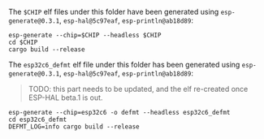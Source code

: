 The `$CHIP` elf files under this folder have been generated using `esp-generate@0.3.1`, `esp-hal@5c97eaf`, `esp-println@ab18d89`:

```
esp-generate --chip=$CHIP --headless $CHIP
cd $CHIP
cargo build --release
```

The `esp32c6_defmt` elf file under this folder has been generated using `esp-generate@0.3.1`, `esp-hal@5c97eaf`, `esp-println@ab18d89`:

> TODO: this part needs to be updated, and the elf re-created once ESP-HAL beta.1 is out.

```
esp-generate --chip=esp32c6 -o defmt --headless esp32c6_defmt
cd esp32c6_defmt
DEFMT_LOG=info cargo build --release
```
